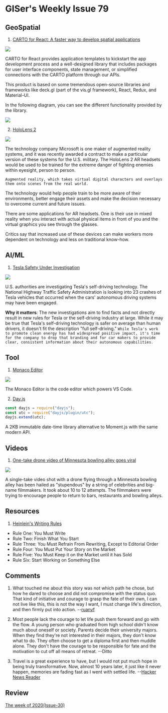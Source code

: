 # GISer's Weekly Issue 79

## GeoSpatial

1. [CARTO for React: A faster way to develop spatial applications](https://carto.com/blog/carto-for-react-faster-way-to-develop-spatial-applications/)

![](https://carto.com/blog/img/posts/2021/2021-03-23-carto-for-react-faster-way-to-develop-spatial-applications/header.png)

CARTO for React provides application templates to kickstart the app development process and a well-designed library that includes packages for user interface components, state management, or simplified connections with the CARTO platform through our APIs.

This product is based on some tremendous open-source libraries and frameworks like deck.gl (part of the vis.gl framework), React, Redux, and Material-UI.

In the following diagram, you can see the different functionality provided by the library.

![](https://carto.com/blog/img/posts/2021/2021-03-23-carto-for-react-faster-way-to-develop-spatial-applications/components.png)

2. [HoloLens 2](https://www.microsoft.com/en-ca/hololens/hardware)

![](https://augmentit.ch/wp-content/uploads/2020/03/hololens-2-mit-hand-1-730x410.jpg)

The technology company Microsoft is one maker of augmented reality systems, and it was recently awarded a contract to make a particular version of these systems for the U.S. military. The HoloLens 2 AR headsets would be used to be trained for the extreme danger of fighting enemies within eyesight, person to person.

`Augmented reality, which takes virtual digital characters and overlays them onto scenes from the real world.`

The technology would help people train to be more aware of their environments, better engage their assets and make the decision necessary to overcome current and future issues.

There are some applications for AR headsets. One is their use in mixed reality when you interact with actual physical items in front of you and the virtual graphics you see through the glasses.

Critics say that increased use of these devices can make workers more dependent on technology and less on traditional know-how.

## AI/ML

1. [Tesla Safety Under Investigation](https://www.deeplearning.ai/the-batch/issue-85/)

![](https://www.deeplearning.ai/wp-content/uploads/2021/03/TESLA-TG-1.gif)

U.S. authorities are investigating Tesla's self-driving technology. The National Highway Traffic Safety Administration is looking into 23 crashes of Tesla vehicles that occurred when the cars' autonomous driving systems may have been engaged.

**Why it matters**: The new investigations aim to find facts and not directly result in new rules for Tesla or the self-driving industry at large. While it may be true that Tesla's self-driving technology is safer on average than human drivers, it doesn't fit the description "full self-driving." `While Tesla's work to promote clean energy has had widespread positive impact, it's time for the company to drop that branding and for car makers to provide clear, consistent information about their autonomous capabilities.`

## Tool

1. [Monaco Editor](https://github.com/Microsoft/monaco-editor)

![](https://user-images.githubusercontent.com/5047891/94183711-290c0780-fea3-11ea-90e3-c88ff9d21bd6.png)

The Monaco Editor is the code editor which powers VS Code.

2. [Day.js](https://github.com/iamkun/dayjs/)

```js
const dayjs = require("dayjs");
const utc = require("dayjs/plugin/utc");
dayjs.extend(utc);
```

A 2KB immutable date-time library alternative to Moment.js with the same modern API.

## Videos

1. [One-take drone video of Minnesota bowling alley goes viral](https://www.abc.net.au/news/2021-03-12/hollywood-drone-video-minnesota-bowling-alley/13241718)

![](https://camo.githubusercontent.com/7a99cc47d5de651a31353f9e8be8da8caf1ab7f6fe2be71934fd9bb694b5da27/68747470733a2f2f63646e2e6265656b6b612e636f6d2f626c6f67696d672f61737365742f3230323130332f6267323032313033313330322e6a7067)

A single-take video shot with a drone flying through a Minnesota bowling alley has been hailed as "stupendous" by a string of celebrities and big-name filmmakers. It took about 10 to 12 attempts. The filmmakers were trying to encourage people to return to bars, restaurants and bowling alleys.

## Resources

1. [Heinlein's Writing Rules](https://www.sfwriter.com/ow05.htm)

- Rule One: You Must Write
- Rule Two: Finish What You Start
- Rule Three: You Must Refrain From Rewriting, Except to Editorial Order
- Rule Four: You Must Put Your Story on the Market
- Rule Five: You Must Keep it on the Market until it has Sold
- Rule Six: Start Working on Something Else

## Comments

1. What touched me about this story was not which path he chose, but how he dared to choose and did not compromise with the status quo. That kind of initiative and courage to grasp the fate of their own, I can not live like this, this is not the way I want, I must change life's direction, and then firmly put into action.
   --[ruanyf](https://github.com/ruanyf/weekly/blob/master/docs/issue-152.md)

2. Most people lack the courage to let life push them forward and go with the flow. A young person who graduated from high school didn't know much about oneself or society. Parents decide their university majors. When they find they're not interested in their majors, they don't know what to do. They often choose to get a diploma first and then muddle alone. They don't have the courage to be responsible for fate and the motivation to cut off all means of retreat.
   --Ditto

3. Travel is a great experience to have, but I would not put much hope in being truly transformative. Now, almost 10 years later, it just like it never happen, memories are fading fast as I went with settled life.
   --[Hacker News Reader](https://news.ycombinator.com/item?id=26408486)

## Review

[The week of 2020(Issue-30)](https://github.com/lkcozy/weekly/blob/master/docs/2020/issue-30.md)
